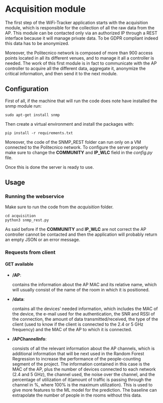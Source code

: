 # Acquisition module
The first step of the WiFi-Tracker application starts with the acquisition module, which is responsible for the collection of all the raw data from the AP. This module can be contacted only via an authorized IP through a REST interface because it will manage private data. To be GDPR compliant indeed this data has to be anonymized.

Moreover, the Politecnico network is composed of more than 900 access points located in all its different venues, and to manage it all a controller is needed. The work of this first module is in fact to communicate with the AP controller to acquire all the different data, aggregate it, anonymize the critical information, and then send it to the next module.

## Configuration
First of all, if the machine that will run the code does note have installed the snmp module run:
```
sudo apt-get install snmp
```
Then create a virtual environment and install the packages with:
```
pip install -r requirements.txt
```

Moreover, the code of the SNMP_REST folder can run only on a VM connected to the Politecnico network.
To configure the server properly make sure to change the **COMMUNITY** and **IP_WLC** field in the *config.py* file.

Once this is done the server is ready to use.

## Usage
### Running the webservice
Make sure to run the code from the *acquisition* folder.
```
cd acquisition
python3 snmp_rest.py
```
As said before if the **COMMUNITY** and **IP_WLC** are not correct the AP controller cannot be contacted and then the application will probably return an empty JSON or an error message.

### Requests from client
#### GET available
- **/AP**:

  contains the information about the AP MAC and its relative name, which will usually consist of the name of the room in which it is positioned.
- **/data**:

  contains all the devices’ needed information, which includes the MAC of the device, the e-mail used for the authentication, the SNR and RSSI of the connection, the amount of data transmitted/received, the type of the client (used to know if the client is connected to the 2.4 or 5 GHz frequency) and the MAC of the AP to which it is connected.
- **/APChannelInfo**:

  consists of all the relevant information about the AP channels, which is additional information that will be next used in the Random Forest Regression to increase the performance of the people-counting segment of the project. The information contained in this case is the MAC of the AP, plus the number of devices connected to each network (2.4 and 5 GHz), the channel used, the noise over the channel, and the percentage of utilization of it(amount of traffic is passing through the channel in %, where 100% is the maximum utilization). This is used to give more features to the ML model for the prediction. The baseline can extrapolate the number of people in the rooms without this data.

